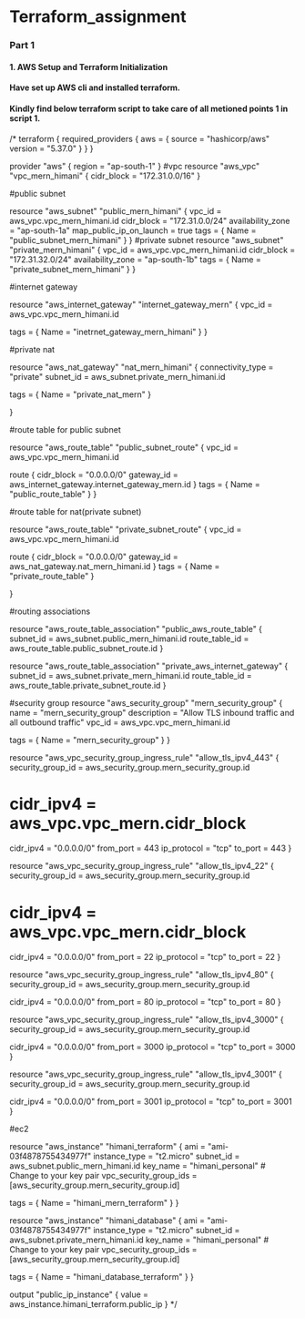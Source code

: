 # Terraform_assignment
### Part 1
#### 1. AWS Setup and Terraform Initialization
#### Have set up AWS cli and installed terraform.
#### Kindly find below terraform script to take care of all metioned points 1 in script 1.
/* terraform {
  required_providers {
    aws = {
      source = "hashicorp/aws"
      version = "5.37.0"
    }
  }
}

provider "aws" {
  region = "ap-south-1" 
}
#vpc
resource "aws_vpc" "vpc_mern_himani" {
  cidr_block = "172.31.0.0/16"
}

#public subnet

resource "aws_subnet" "public_mern_himani" {
  vpc_id     = aws_vpc.vpc_mern_himani.id
  cidr_block = "172.31.0.0/24"
  availability_zone  = "ap-south-1a"
  map_public_ip_on_launch = true
  tags = {
    Name = "public_subnet_mern_himani"
  }
}
#private subnet
resource "aws_subnet" "private_mern_himani" {
  vpc_id     = aws_vpc.vpc_mern_himani.id
  cidr_block = "172.31.32.0/24"
  availability_zone = "ap-south-1b"
  tags = {
    Name = "private_subnet_mern_himani"
  }
}

#internet gateway

resource "aws_internet_gateway" "internet_gateway_mern" {
  vpc_id = aws_vpc.vpc_mern_himani.id

  tags = {
    Name = "inetrnet_gateway_mern_himani"
  }
}

#private nat

resource "aws_nat_gateway" "nat_mern_himani" {
  connectivity_type = "private"
  subnet_id         = aws_subnet.private_mern_himani.id
  
  tags = {
    Name = "private_nat_mern"
  }

}

#route table for public subnet

resource "aws_route_table" "public_subnet_route" {
  vpc_id = aws_vpc.vpc_mern_himani.id

  route {
    cidr_block = "0.0.0.0/0"
    gateway_id = aws_internet_gateway.internet_gateway_mern.id
  }
  tags = {
    Name = "public_route_table"
  }
}

#route table for nat(private subnet)

resource "aws_route_table" "private_subnet_route" {
  vpc_id = aws_vpc.vpc_mern_himani.id

  route {
    cidr_block = "0.0.0.0/0"
    gateway_id = aws_nat_gateway.nat_mern_himani.id
  }
  tags = {
    Name = "private_route_table"
  }

}


#routing associations

resource "aws_route_table_association" "public_aws_route_table" {
  subnet_id      = aws_subnet.public_mern_himani.id
  route_table_id = aws_route_table.public_subnet_route.id
}

resource "aws_route_table_association" "private_aws_internet_gateway" {
  subnet_id      = aws_subnet.private_mern_himani.id
  route_table_id = aws_route_table.private_subnet_route.id
}

#security group
resource "aws_security_group" "mern_security_group" {
  name        = "mern_security_group"
  description = "Allow TLS inbound traffic and all outbound traffic"
  vpc_id      = aws_vpc.vpc_mern_himani.id

  tags = {
    Name = "mern_security_group"
  }
}

resource "aws_vpc_security_group_ingress_rule" "allow_tls_ipv4_443" {
  security_group_id = aws_security_group.mern_security_group.id
#   cidr_ipv4         = aws_vpc.vpc_mern.cidr_block
  cidr_ipv4 = "0.0.0.0/0"
  from_port         = 443
  ip_protocol       = "tcp"
  to_port           = 443
}

resource "aws_vpc_security_group_ingress_rule" "allow_tls_ipv4_22" {
  security_group_id = aws_security_group.mern_security_group.id
#   cidr_ipv4         = aws_vpc.vpc_mern.cidr_block
  cidr_ipv4 = "0.0.0.0/0"
  from_port         = 22
  ip_protocol       = "tcp"
  to_port           = 22
}

resource "aws_vpc_security_group_ingress_rule" "allow_tls_ipv4_80" {
  security_group_id = aws_security_group.mern_security_group.id

  cidr_ipv4 = "0.0.0.0/0"
  from_port         = 80
  ip_protocol       = "tcp"
  to_port           = 80
}

resource "aws_vpc_security_group_ingress_rule" "allow_tls_ipv4_3000" {
  security_group_id = aws_security_group.mern_security_group.id

  cidr_ipv4 = "0.0.0.0/0"
  from_port         = 3000
  ip_protocol       = "tcp"
  to_port           = 3000
}

resource "aws_vpc_security_group_ingress_rule" "allow_tls_ipv4_3001" {
  security_group_id = aws_security_group.mern_security_group.id

  cidr_ipv4 = "0.0.0.0/0"
  from_port         = 3001
  ip_protocol       = "tcp"
  to_port           = 3001
}

#ec2

resource "aws_instance" "himani_terraform" {
  ami           = "ami-03f4878755434977f"
  instance_type = "t2.micro"
  subnet_id       = aws_subnet.public_mern_himani.id
  key_name        = "himani_personal"  # Change to your key pair
  vpc_security_group_ids  = [aws_security_group.mern_security_group.id]


  tags = {
    Name = "himani_mern_terraform"
  }
}

resource "aws_instance" "himani_database" {
  ami           = "ami-03f4878755434977f"
  instance_type = "t2.micro"
  subnet_id       = aws_subnet.private_mern_himani.id
  key_name        = "himani_personal"  # Change to your key pair
  vpc_security_group_ids  = [aws_security_group.mern_security_group.id]


  tags = {
    Name = "himani_database_terraform"
  }
}

output "public_ip_instance" {
    value = aws_instance.himani_terraform.public_ip
} */


